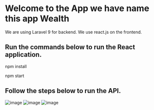 # Welcome to the App we have name this app Wealth 

We are using Laravel 9 for backend. We use react.js on the frontend.

## Run the commands below to run the React application.

npm install

npm start

## Follow the steps below to run the API.

![image](https://user-images.githubusercontent.com/26199757/177057917-2bd7e9c2-0b15-464b-9a0c-57f1d2f6b08c.png)
![image](https://user-images.githubusercontent.com/26199757/177057920-516f6cc7-3a4d-4dac-bbe8-50d5b9b5c007.png)
![image](https://user-images.githubusercontent.com/26199757/177057926-1ab15688-9779-4f6e-947b-1a21dc74a89d.png)